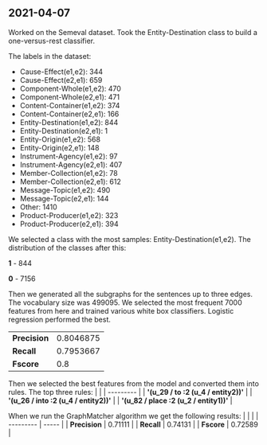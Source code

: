 ## 2021-04-07

Worked on the Semeval dataset. Took the Entity-Destination class to build a one-versus-rest classifier. 

The labels in the dataset:
- Cause-Effect(e1,e2): 344
- Cause-Effect(e2,e1): 659
- Component-Whole(e1,e2): 470
- Component-Whole(e2,e1): 471
- Content-Container(e1,e2): 374
- Content-Container(e2,e1): 166
- Entity-Destination(e1,e2): 844
- Entity-Destination(e2,e1): 1
- Entity-Origin(e1,e2): 568
- Entity-Origin(e2,e1): 148
- Instrument-Agency(e1,e2): 97
- Instrument-Agency(e2,e1): 407
- Member-Collection(e1,e2): 78
- Member-Collection(e2,e1): 612
- Message-Topic(e1,e2): 490
- Message-Topic(e2,e1): 144
- Other: 1410
- Product-Producer(e1,e2): 323
- Product-Producer(e2,e1): 394

We selected a class with the most samples: Entity-Destination(e1,e2). The distribution of the classes after this:

__1__ - 844 

__0__ - 7156

Then we generated all the subgraphs for the sentences up to three edges. The vocabulary size was 499095. We selected the most frequent 7000 features from here and trained various white box classifiers. Logistic regression performed the best.


|           |       |
| --------- | ----- |
| **Precision** | 0.8046875 |
| **Recall**    | 0.7953667  |
| **Fscore**          |    0.8   |

Then we selected the best features from the model and converted them into rules. The top three rules:
|           |
| --------- |
| **'(u_29 / to  :2 (u_4 / entity2))'** |
| **'(u_26 / into  :2 (u_4 / entity2))'** |
| **'(u_82 / place  :2 (u_2 / entity1))'** | 

When we run the GraphMatcher algorithm we get the following results:
|           |       |
| --------- | ----- |
| **Precision** | 0.71111 |
| **Recall**    | 0.74131 |
| **Fscore**          |    0.72589   |